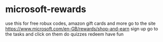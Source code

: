 # microsoft-rewards
use this for free robux codes, amazon gift cards and more
go to the site https://www.microsoft.com/en-GB/rewards/shop-and-earn
sign up 
go to the tasks and click on them
do quizzes
redeem
have fun
